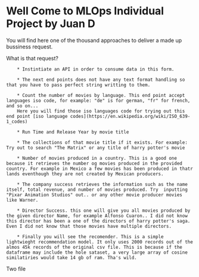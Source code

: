 # Well Come to MLOps Individual Project by Juan D

You will find here one of the thousand approaches to deliver a made up bussiness request.

What is that request? 

        * Instintiate an API in order to consume data in this form.

        * The next end points does not have any text format handling so that you have to pass perfect string writting to them.

        * Count the number of movies by language. This end point accept languages iso code, for example: "de" is for german, "fr" for french, and so on...
        Here you will find those iso languages code for trying out this end point [iso language codes](https://en.wikipedia.org/wiki/ISO_639-1_codes)

        * Run Time and Release Year by movie title

        * The collections of that movie title if it exists. For example: Try out to search "The Matrix" or any title of harry potter's movie

        * Number of movies produced in a country. This is a good one because it retrieves the number og movies produced in the provided country. For example in Mexico a few movies has been produced in thatr lands eventhough they are not created by Mexican producers.

        * The company success retrieves the information such as the name itself, total revenue, and number of movies produced. Try  inputting "Pixar Animation Studios" out.. or any other movie producer movies like Warner.

        * Director Success. this one will give you all movies produced by the given director Name, for example Alfonso Cuaron.. I did not know this director has been a one of the directors of harry potter's saga. Even I did not know that those movies have multiple directors.

        * Finally you will see the recomender. This is a simple lightwieght recommendation model. It only uses 2000 records out of the almos 45k records of the original csv file. This is because if the dataframe may include the hole sataset, a very large array of cosine similatiries would take 14 gb of ram. Tha's wild. 


Two file 